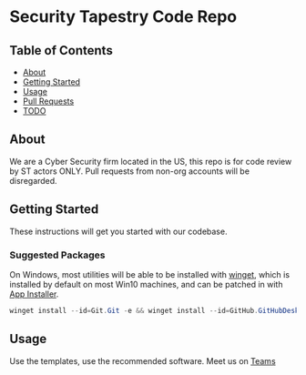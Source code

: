 # Security Tapestry Code Repo

## Table of Contents

- [About](#about)
- [Getting Started](#getting_started)
- [Usage](#usage)
- [Pull Requests](../assets/pull_request_template.md)
- [TODO](TODO.md)

## About <a name = "about"></a>

We are a Cyber Security firm located in the US, this repo is for code review by ST actors ONLY. Pull requests from non-org accounts will be disregarded.

## Getting Started <a name = "getting_started"></a>

These instructions will get you started with our codebase.

### Suggested Packages

On Windows, most utilities will be able to be installed with [winget](https://github.com/microsoft/winget-cli), which is installed by default on most Win10 machines, and can be patched in with [App Installer](https://www.microsoft.com/p/app-installer/9nblggh4nns1).

```powershell
winget install --id=Git.Git -e && winget install --id=GitHub.GitHubDesktop -e && winget install --id=gerardog.gsudo -e && winget install --id=Microsoft.VisualStudioCode -e && winget install --id=Microsoft.PowerShell
```

## Usage <a name = "usage"></a>

Use the templates, use the recommended software. Meet us on [Teams](https://teams.microsoft.com/l/team/19%3afrROMGMMxD7bOpxhzJOsqVXrHJUpVDREO3TkGM7TIZ01%40thread.tacv2/conversations?groupId=dbdbd866-d8e5-4800-80b4-cfa01d548c5b&tenantId=3c9a8632-639d-407e-9eeb-a862fc54f3ae)
